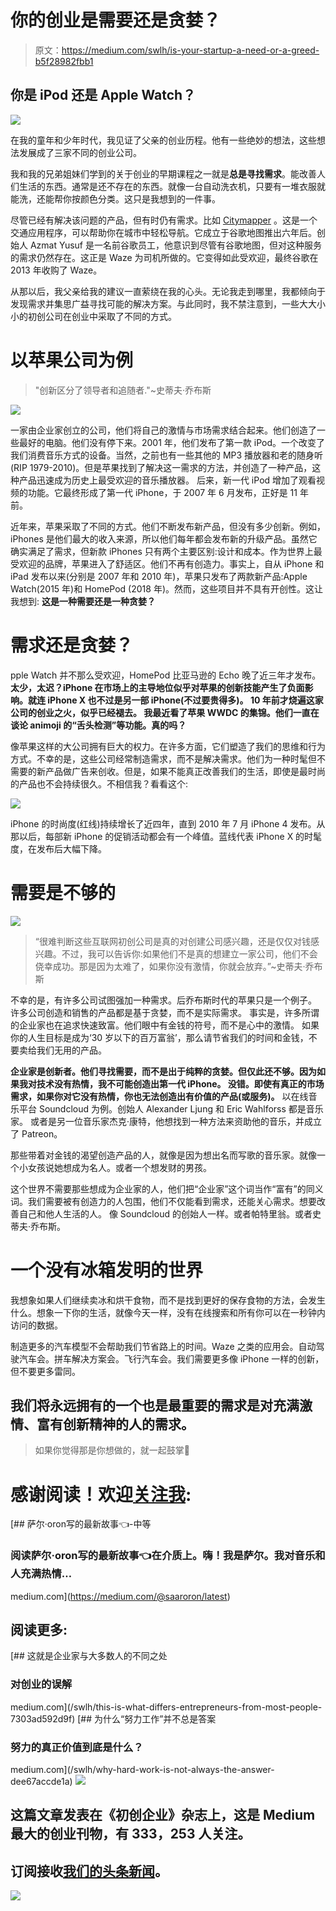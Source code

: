# 你的创业是需要还是贪婪？

> 原文：<https://medium.com/swlh/is-your-startup-a-need-or-a-greed-b5f28982fbb1>

## 你是 iPod 还是 Apple Watch？

![](img/98b5b4b708331b8cf28581083dcca87c.png)

在我的童年和少年时代，我见证了父亲的创业历程。他有一些绝妙的想法，这些想法发展成了三家不同的创业公司。

我和我的兄弟姐妹们学到的关于创业的早期课程之一就是**总是寻找需求**。能改善人们生活的东西。通常是还不存在的东西。就像一台自动洗衣机，只要有一堆衣服就能洗，还能帮你按颜色分类。这只是我想到的一件事。

尽管已经有解决该问题的产品，但有时仍有需求。比如 [Citymapper](https://medium.com/u/728642adfce1?source=post_page-----b5f28982fbb1--------------------------------) 。这是一个交通应用程序，可以帮助你在城市中轻松导航。它成立于谷歌地图推出六年后。创始人 Azmat Yusuf 是一名前谷歌员工，他意识到尽管有谷歌地图，但对这种服务的需求仍然存在。这正是 Waze 为司机所做的。它变得如此受欢迎，最终谷歌在 2013 年收购了 Waze。

从那以后，我父亲给我的建议一直萦绕在我的心头。无论我走到哪里，我都倾向于发现需求并集思广益寻找可能的解决方案。与此同时，我不禁注意到，一些大大小小的初创公司在创业中采取了不同的方式。

# 以苹果公司为例

> "创新区分了领导者和追随者."~史蒂夫·乔布斯

![](img/0cd51d5f84dadc9427e506099733ef7f.png)

一家由企业家创立的公司，他们将自己的激情与市场需求结合起来。他们创造了一些最好的电脑。他们没有停下来。2001 年，他们发布了第一款 iPod。一个改变了我们消费音乐方式的设备。当然，之前也有一些其他的 MP3 播放器和老的随身听(RIP 1979-2010)。但是苹果找到了解决这一需求的方法，并创造了一种产品，这种产品迅速成为历史上最受欢迎的音乐播放器。
后来，新一代 iPod 增加了观看视频的功能。它最终形成了第一代 iPhone，于 2007 年 6 月发布，正好是 11 年前。

近年来，苹果采取了不同的方式。他们不断发布新产品，但没有多少创新。例如，iPhones 是他们最大的收入来源，所以他们每年都会发布新的升级产品。虽然它确实满足了需求，但新款 iPhones 只有两个主要区别:设计和成本。作为世界上最受欢迎的品牌，苹果进入了舒适区。他们不再有创造力。事实上，自从 iPhone 和 iPad 发布以来(分别是 2007 年和 2010 年)，苹果只发布了两款新产品:Apple Watch(2015 年)和 HomePod (2018 年)。然而，这些项目并不具有开创性。这让我想到:
**这是一种需要还是一种贪婪？**

# 需求还是贪婪？

pple Watch 并不那么受欢迎，HomePod 比亚马逊的 Echo 晚了近三年才发布。**太少，太迟？iPhone 在市场上的主导地位似乎对苹果的创新技能产生了负面影响。就连 iPhone X 也不过是另一部 iPhone(不过要贵得多)。
10 年前才烧遍这家公司的创业之火，似乎已经褪去。
我最近看了苹果 WWDC 的集锦。他们一直在谈论 animoji 的“舌头检测”等功能。真的吗？**

像苹果这样的大公司拥有巨大的权力。在许多方面，它们塑造了我们的思维和行为方式。不幸的是，这些公司经常制造需求，而不是解决需求。他们为一种时髦但不需要的新产品做广告来创收。但是，如果不能真正改善我们的生活，即使是最时尚的产品也不会持续很久。不相信我？看看这个:

![](img/788c0c731f7626f74a8a09f7ff9d7179.png)

iPhone 的时尚度(红线)持续增长了近四年，直到 2010 年 7 月 iPhone 4 发布。从那以后，每部新 iPhone 的促销活动都会有一个峰值。蓝线代表 iPhone X 的时髦度，在发布后大幅下降。

# 需要是不够的

![](img/8e8664805f8e072529fb55fc1d6921e5.png)

> “很难判断这些互联网初创公司是真的对创建公司感兴趣，还是仅仅对钱感兴趣。不过，我可以告诉你:如果他们不是真的想建立一家公司，他们不会侥幸成功。那是因为太难了，如果你没有激情，你就会放弃。”~史蒂夫·乔布斯

不幸的是，有许多公司试图强加一种需求。后乔布斯时代的苹果只是一个例子。
许多公司创造和销售的产品都是基于贪婪，而不是实际需求。
事实是，许多所谓的企业家也在追求快速致富。他们眼中有金钱的符号，而不是心中的激情。
如果你的人生目标是成为‘30 岁以下的百万富翁’，那么请节省我们的时间和金钱，不要卖给我们无用的产品。

**企业家是创新者。他们寻找需要，而不是出于纯粹的贪婪。但仅此还不够。因为如果我对技术没有热情，我不可能创造出第一代 iPhone。
没错。即使有真正的市场需求，如果你对它没有热情，你也无法创造出有价值的产品(或服务)。**
以在线音乐平台 Soundcloud 为例。创始人 Alexander Ljung 和 Eric Wahlforss 都是音乐家。
或者是另一位音乐家杰克·康特，他想找到一种方法来资助他的音乐，并成立了 Patreon。

那些带着对金钱的渴望创造产品的人，就像是因为想出名而写歌的音乐家。就像一个小女孩说她想成为名人。或者一个想发财的男孩。

这个世界不需要那些想成为企业家的人，他们把“企业家”这个词当作“富有”的同义词。我们需要被有创造力的人包围，他们不仅能看到需求，还能关心需求。想要改善自己和他人生活的人。
像 Soundcloud 的创始人一样。或者帕特里翁。或者史蒂夫·乔布斯。

# 一个没有冰箱发明的世界

我想象如果人们继续卖冰和烘干食物，而不是找到更好的保存食物的方法，会发生什么。想象一下你的生活，就像今天一样，没有在线搜索和所有你可以在一秒钟内访问的数据。

制造更多的汽车模型不会帮助我们节省路上的时间。Waze 之类的应用会。自动驾驶汽车会。拼车解决方案会。飞行汽车会。我们需要更多像 iPhone 一样的创新，但不要更多雷同。

## 我们将永远拥有的一个也是最重要的需求是对充满激情、富有创新精神的人的需求。

> 如果你觉得那是你想做的，就一起鼓掌👏

# 感谢阅读！欢迎[关注我](/@saaroron):

[](https://medium.com/@saaroron/latest) [## 萨尔·oron⁦⁦写的最新故事👈-中等

### 阅读萨尔·oron⁦⁦写的最新故事👈在介质上。嗨！我是萨尔。我对音乐和人充满热情…

medium.com](https://medium.com/@saaroron/latest) 

## **阅读更多:**

[](/swlh/this-is-what-differs-entrepreneurs-from-most-people-7303ad592d9f) [## 这就是企业家与大多数人的不同之处

### 对创业的误解

medium.com](/swlh/this-is-what-differs-entrepreneurs-from-most-people-7303ad592d9f) [](/swlh/why-hard-work-is-not-always-the-answer-dee67accde1a) [## 为什么“努力工作”并不总是答案

### 努力的真正价值到底是什么？

medium.com](/swlh/why-hard-work-is-not-always-the-answer-dee67accde1a) [![](img/308a8d84fb9b2fab43d66c117fcc4bb4.png)](https://medium.com/swlh)

## 这篇文章发表在《初创企业》杂志上，这是 Medium 最大的创业刊物，有 333，253 人关注。

## 订阅接收[我们的头条新闻](http://growthsupply.com/the-startup-newsletter/)。

[![](img/b0164736ea17a63403e660de5dedf91a.png)](https://medium.com/swlh)
